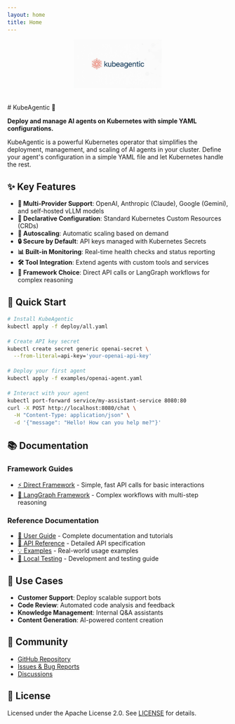 ```yaml
---
layout: home
title: Home
---
```



<div style="text-align: center; margin-bottom: 2rem;">
  <img src="/assets/logo.jpg" alt="KubeAgentic Logo" style="max-width: 200px; height: auto;">
</div>
# KubeAgentic 🤖

**Deploy and manage AI agents on Kubernetes with simple YAML configurations.**

KubeAgentic is a powerful Kubernetes operator that simplifies the deployment, management, and scaling of AI agents in your cluster. Define your agent's configuration in a simple YAML file and let Kubernetes handle the rest.

## ✨ Key Features

- **🤖 Multi-Provider Support**: OpenAI, Anthropic (Claude), Google (Gemini), and self-hosted vLLM models
- **📝 Declarative Configuration**: Standard Kubernetes Custom Resources (CRDs) 
- **🔄 Autoscaling**: Automatic scaling based on demand
- **🔒 Secure by Default**: API keys managed with Kubernetes Secrets
- **📊 Built-in Monitoring**: Real-time health checks and status reporting
- **🛠️ Tool Integration**: Extend agents with custom tools and services
- **🔗 Framework Choice**: Direct API calls or LangGraph workflows for complex reasoning

## 🚀 Quick Start

```bash
# Install KubeAgentic
kubectl apply -f deploy/all.yaml

# Create API key secret
kubectl create secret generic openai-secret \
  --from-literal=api-key='your-openai-api-key'

# Deploy your first agent
kubectl apply -f examples/openai-agent.yaml

# Interact with your agent
kubectl port-forward service/my-assistant-service 8080:80
curl -X POST http://localhost:8080/chat \
  -H "Content-Type: application/json" \
  -d '{"message": "Hello! How can you help me?"}'
```

## 📚 Documentation

### Framework Guides
- [⚡ Direct Framework](direct-framework) - Simple, fast API calls for basic interactions
- [🔗 LangGraph Framework](langgraph-framework) - Complex workflows with multi-step reasoning

### Reference Documentation
- [📖 User Guide](docs/) - Complete documentation and tutorials
- [🔧 API Reference](api-reference) - Detailed API specification
- [💡 Examples](examples) - Real-world usage examples
- [🧪 Local Testing](local-testing) - Development and testing guide

## 🎯 Use Cases

- **Customer Support**: Deploy scalable support bots
- **Code Review**: Automated code analysis and feedback
- **Knowledge Management**: Internal Q&A assistants
- **Content Generation**: AI-powered content creation

## 🤝 Community

- [GitHub Repository](https://github.com/sudeshmu/KubeAgentic)
- [Issues & Bug Reports](https://github.com/sudeshmu/KubeAgentic/issues)
- [Discussions](https://github.com/sudeshmu/KubeAgentic/discussions)

## 📄 License

Licensed under the Apache License 2.0. See [LICENSE](https://github.com/sudeshmu/KubeAgentic/blob/main/LICENSE) for details.